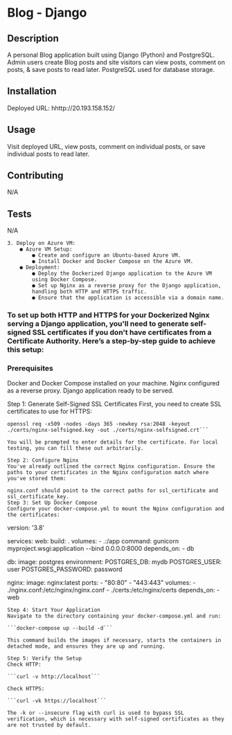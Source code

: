 # Blog - Django

  ## Description

  A personal Blog application built using Django (Python) and PostgreSQL. Admin users create Blog posts and site visitors can view posts, comment on posts, & save posts to read later.  PostgreSQL used for database storage.


  
  ## Installation
  
  Deployed URL:  hhttp://20.193.158.152/
  
  ## Usage
  
  Visit deployed URL, view posts, comment on individual posts, or save individual posts to read later.


  
  ## Contributing
  N/A
  
  ## Tests
  N/A



```
3. Deploy on Azure VM:
	● Azure VM Setup:
		● Create and configure an Ubuntu-based Azure VM.
		● Install Docker and Docker Compose on the Azure VM.
	● Deployment:
		● Deploy the Dockerized Django application to the Azure VM
		using Docker Compose.
		● Set up Nginx as a reverse proxy for the Django application,
		handling both HTTP and HTTPS traffic.
		● Ensure that the application is accessible via a domain name.
```

### To set up both HTTP and HTTPS for your Dockerized Nginx serving a Django application, you'll need to generate self-signed SSL certificates if you don't have certificates from a Certificate Authority. Here’s a step-by-step guide to achieve this setup:

### Prerequisites
Docker and Docker Compose installed on your machine.
Nginx configured as a reverse proxy.
Django application ready to be served.

Step 1: Generate Self-Signed SSL Certificates
First, you need to create SSL certificates to use for HTTPS:

```mkdir -p certs
openssl req -x509 -nodes -days 365 -newkey rsa:2048 -keyout ./certs/nginx-selfsigned.key -out ./certs/nginx-selfsigned.crt```

You will be prompted to enter details for the certificate. For local testing, you can fill these out arbitrarily.

Step 2: Configure Nginx
You've already outlined the correct Nginx configuration. Ensure the paths to your certificates in the Nginx configuration match where you've stored them:

nginx.conf should point to the correct paths for ssl_certificate and ssl_certificate_key.
Step 3: Set Up Docker Compose
Configure your docker-compose.yml to mount the Nginx configuration and the certificates:

```
version: '3.8'

services:
  web:
    build: .
    volumes:
      - .:/app
    command: gunicorn myproject.wsgi:application --bind 0.0.0.0:8000
    depends_on:
      - db

  db:
    image: postgres
    environment:
      POSTGRES_DB: mydb
      POSTGRES_USER: user
      POSTGRES_PASSWORD: password

  nginx:
    image: nginx:latest
    ports:
      - "80:80"
      - "443:443"
    volumes:
      - ./nginx.conf:/etc/nginx/nginx.conf
      - ./certs:/etc/nginx/certs
    depends_on:
      - web
```
Step 4: Start Your Application
Navigate to the directory containing your docker-compose.yml and run:

```docker-compose up --build -d```

This command builds the images if necessary, starts the containers in detached mode, and ensures they are up and running.

Step 5: Verify the Setup
Check HTTP:

```curl -v http://localhost```

Check HTTPS:

```curl -vk https://localhost```

The -k or --insecure flag with curl is used to bypass SSL verification, which is necessary with self-signed certificates as they are not trusted by default.


